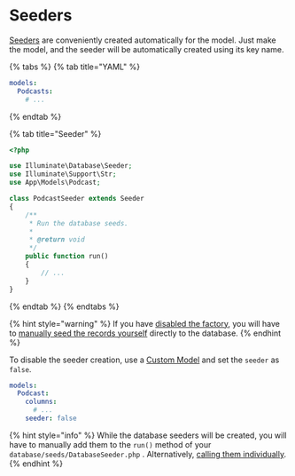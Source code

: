 # Seeders

[Seeders](https://laravel.com/docs/7.x/seeding) are conveniently created automatically for the model. Just make the model, and the seeder will be automatically created using its key name.

{% tabs %}
{% tab title="YAML" %}
```yaml
models:
  Podcasts:
    # ...
```
{% endtab %}

{% tab title="Seeder" %}
```php
<?php

use Illuminate\Database\Seeder;
use Illuminate\Support\Str;
use App\Models\Podcast;

class PodcastSeeder extends Seeder
{
    /**
     * Run the database seeds.
     *
     * @return void
     */
    public function run()
    {
        // ...
    }
}
```
{% endtab %}
{% endtabs %}

{% hint style="warning" %}
If you have [disabled the factory](factories.md), you will have to [manually seed the records yourself](https://laravel.com/docs/7.x/seeding#writing-seeders) directly to the database.
{% endhint %}

To disable the seeder creation, use a [Custom Model](./#custom-model) and set the `seeder` as `false`.

```yaml
models:
  Podcast:
    columns:
      # ...
    seeder: false
```

{% hint style="info" %}
While the database seeders will be created, you will have to manually add them to the `run()` method of your `database/seeds/DatabaseSeeder.php` . Alternatively,  [calling them individually](https://laravel.com/docs/7.x/seeding#running-seeders).
{% endhint %}

